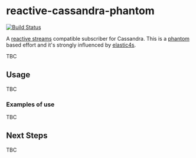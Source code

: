 reactive-cassandra-phantom
===========================

[![Build Status](https://travis-ci.org/Tecsisa/reactive-cassandra-phantom.svg?branch=master)](https://travis-ci.org/Tecsisa/reactive-cassandra-phantom)

A [reactive streams] compatible subscriber for Cassandra. This is a [phantom] based effort and it's strongly influenced 
by [elastic4s].

TBC

## Usage

TBC

### Examples of use

TBC

## Next Steps

TBC

[reactive streams]: http://www.reactive-streams.org/
[phantom]: https://github.com/websudos/phantom
[elastic4s]: https://github.com/sksamuel/elastic4s 

